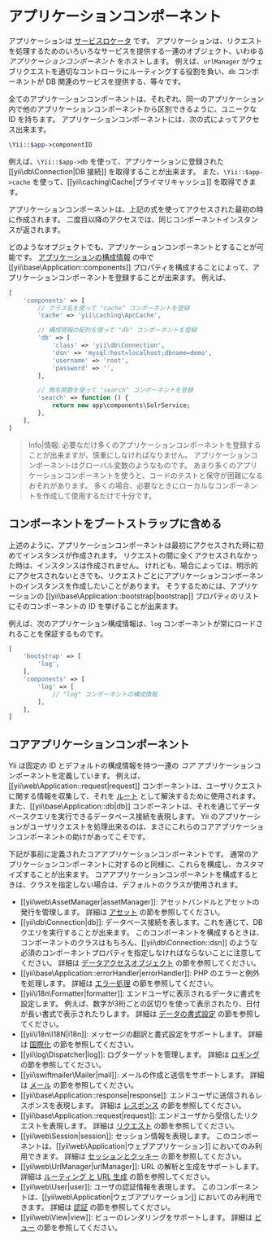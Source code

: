 アプリケーションコンポーネント
==============================

アプリケーションは [サービスロケータ](concept-service-locator.md) です。
アプリケーションは、リクエストを処理するためのいろいろなサービスを提供する一連のオブジェクト、いわゆる *アプリケーションコンポーネント* をホストします。
例えば、`urlManager` がウェブリクエストを適切なコントローラにルーティングする役割を負い、`db` コンポーネントが DB 関連のサービスを提供する、等々です。

全てのアプリケーションコンポーネントは、それぞれ、同一のアプリケーション内で他のアプリケーションコンポーネントから区別できるように、ユニークな ID を持ちます。
アプリケーションコンポーネントには、次の式によってアクセス出来ます。

```php
\Yii::$app->componentID
```

例えば、`\Yii::$app->db` を使って、アプリケーションに登録された [[yii\db\Connection|DB 接続]] を取得することが出来ます。
また、`\Yii::$app->cache` を使って、[[yii\caching\Cache|プライマリキャッシュ]] を取得できます。

アプリケーションコンポーネントは、上記の式を使ってアクセスされた最初の時に作成されます。
二度目以降のアクセスでは、同じコンポーネントインスタンスが返されます。

どのようなオブジェクトでも、アプリケーションコンポーネントとすることが可能です。
[アプリケーションの構成情報](structure-applications.md#application-configurations) の中で [[yii\base\Application::components]] プロパティを構成することによって、アプリケーションコンポーネントを登録することが出来ます。
例えば、

```php
[
    'components' => [
        // クラス名を使って "cache" コンポーネントを登録
        'cache' => 'yii\caching\ApcCache',

        // 構成情報の配列を使って "db" コンポーネントを登録
        'db' => [
            'class' => 'yii\db\Connection',
            'dsn' => 'mysql:host=localhost;dbname=demo',
            'username' => 'root',
            'password' => '',
        ],

        // 無名関数を使って "search" コンポーネントを登録
        'search' => function () {
            return new app\components\SolrService;
        },
    ],
]
```

> Info|情報: 必要なだけ多くのアプリケーションコンポーネントを登録することが出来ますが、慎重にしなければなりません。
  アプリケーションコンポーネントはグローバル変数のようなものです。
  あまり多くのアプリケーションコンポーネントを使うと、コードのテストと保守が困難になるおそれがあります。
  多くの場合、必要なときにローカルなコンポーネントを作成して使用するだけで十分です。


## コンポーネントをブートストラップに含める <span id="bootstrapping-components"></span>

上述のように、アプリケーションコンポーネントは最初にアクセスされた時に初めてインスタンスが作成されます。
リクエストの間に全くアクセスされなかった時は、インスタンスは作成されません。
けれども、場合によっては、明示的にアクセスされないときでも、リクエストごとにアプリケーションコンポーネントのインスタンスを作成したいことがあります。
そうするためには、アプリケーションの [[yii\base\Application::bootstrap|bootstrap]] プロパティのリストにそのコンポーネントの ID を挙げることが出来ます。

例えば、次のアプリケーション構成情報は、`log` コンポーネントが常にロードされることを保証するものです。

```php
[
    'bootstrap' => [
        'log',
    ],
    'components' => [
        'log' => [
            // "log" コンポーネントの構成情報
        ],
    ],
]
```


## コアアプリケーションコンポーネント<span id="core-application-components"></span>

Yii は固定の ID とデフォルトの構成情報を持つ一連の *コア* アプリケーションコンポーネントを定義しています。
例えば、[[yii\web\Application::request|request]] コンポーネントは、ユーザリクエストに関する情報を収集して、それを [ルート](runtime-routing.md) として解決するために使用されます。
また、[[yii\base\Application::db|db]] コンポーネントは、それを通じてデータベースクエリを実行できるデータベース接続を表現します。
Yii のアプリケーションがユーザリクエストを処理出来るのは、まさにこれらのコアアプリケーションコンポーネントの助けがあってこそです。

下記が事前に定義されたコアアプリケーションコンポーネントです。
通常のアプリケーションコンポーネントに対するのと同様に、これらを構成し、カスタマイズすることが出来ます。
コアアプリケーションコンポーネントを構成するときは、クラスを指定しない場合は、デフォルトのクラスが使用されます。

* [[yii\web\AssetManager|assetManager]]: アセットバンドルとアセットの発行を管理します。
  詳細は [アセット](structure-assets.md) の節を参照してください。
* [[yii\db\Connection|db]]: データベース接続を表します。これを通じて、DB クエリを実行することが出来ます。
  このコンポーネントを構成するときは、コンポーネントのクラスはもちろん、[[yii\db\Connection::dsn]] のような必須のコンポーネントプロパティを指定しなければならないことに注意してください。
  詳細は [データアクセスオブジェクト](db-dao.md) の節を参照してください。
* [[yii\base\Application::errorHandler|errorHandler]]: PHP のエラーと例外を処理します。
  詳細は [エラー処理](runtime-handling-errors.md) の節を参照してください。
* [[yii\i18n\Formatter|formatter]]: エンドユーザに表示されるデータに書式を設定します。
  例えば、数字が3桁ごとの区切りを使って表示されたり、日付が長い書式で表示されたりします。
  詳細は [データの書式設定](output-formatter.md) の節を参照してください。
* [[yii\i18n\I18N|i18n]]: メッセージの翻訳と書式設定をサポートします。
  詳細は [国際化](tutorial-i18n.md) の節を参照してください。
* [[yii\log\Dispatcher|log]]: ログターゲットを管理します。
  詳細は [ロギング](runtime-logging.md) の節を参照してください。
* [[yii\swiftmailer\Mailer|mail]]: メールの作成と送信をサポートします。
  詳細は [メール](tutorial-mailing.md) の節を参照してください。
* [[yii\base\Application::response|response]]: エンドユーザに送信されるレスポンスを表現します。
  詳細は [レスポンス](runtime-responses.md) の節を参照してください。
* [[yii\base\Application::request|request]]: エンドユーザから受信したリクエストを表現します。
  詳細は [リクエスト](runtime-requests.md) の節を参照してください。
* [[yii\web\Session|session]]: セッション情報を表現します。
  このコンポーネントは、[[yii\web\Application|ウェブアプリケーション]] においてのみ利用できます。
  詳細は [セッションとクッキー](runtime-sessions-cookies.md) の節を参照してください。
* [[yii\web\UrlManager|urlManager]]: URL の解析と生成をサポートします。
  詳細は [ルーティング と URL 生成](runtime-routing.md) の節を参照してください。
* [[yii\web\User|user]]: ユーザの認証情報を表現します。
  このコンポーネントは、[[yii\web\Application|ウェブアプリケーション]] においてのみ利用できます。
  詳細は [認証](security-authentication.md) の節を参照してください。
* [[yii\web\View|view]]: ビューのレンダリングをサポートします。
  詳細は [ビュー](structure-views.md) の節を参照してください。

